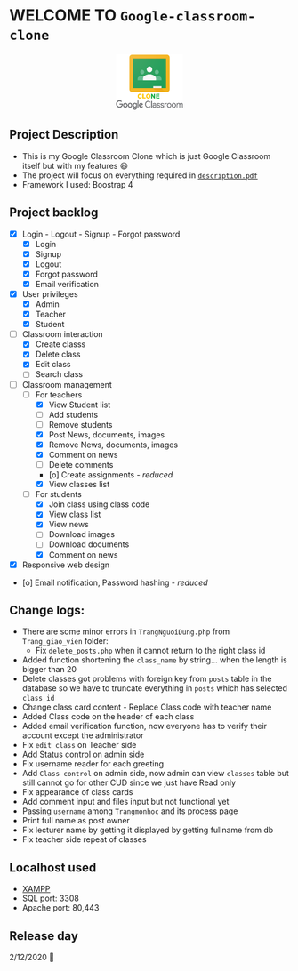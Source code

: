 # WELCOME TO `Google-classroom-clone`

<p align = "center">
  <img src = "./sign_up_in/image/icon.png" width = "120" height = "100"/>
</p>

## Project Description
* This is my Google Classroom Clone which is just Google Classroom itself but with my features :laughing:
* The project will focus on everything required in [`description.pdf`](description.pdf)
* Framework I used: Boostrap 4

## Project backlog

- [x] Login - Logout - Signup - Forgot password
  - [x] Login
  - [x] Signup
  - [x] Logout
  - [x] Forgot password 
  - [x] Email verification
- [x] User privileges 
  - [x] Admin
  - [x] Teacher
  - [x] Student
- [ ] Classroom interaction
  - [x] Create classs
  - [x] Delete class
  - [x] Edit class
  - [ ] Search class
- [ ] Classroom management
  - [ ] For teachers
    - [x] View Student list
    - [ ] Add students
    - [ ] Remove students
    - [x] Post News, documents, images
    - [x] Remove News, documents, images
    - [x] Comment on news
    - [ ] Delete comments
    - [o] Create assignments - *reduced*
    - [x] View classes list
  - [ ] For students
    - [x] Join class using class code
    - [x] View class list
    - [x] View news
    - [ ] Download images
    - [ ] Download documents
    - [x] Comment on news
- [x] Responsive web design
- [o] Email notification, Password hashing - *reduced*

## Change logs: 
  - There are some minor errors in `TrangNguoiDung.php` from `Trang_giao_vien` folder:
    - Fix `delete_posts.php` when it cannot return to the right class id
  - Added function shortening the `class_name` by string... when the length is bigger than 20
  - Delete classes got problems with foreign key from `posts` table in the database so we have to truncate everything in `posts` which has selected `class_id`
  - Change class card content - Replace Class code with teacher name
  - Added Class code on the header of each class
  - Added email verification function, now everyone has to verify their account except the administrator
  - Fix `edit class` on Teacher side
  - Add Status control on admin side
  - Fix username reader for each greeting 
  - Add `Class control` on admin side, now admin can view `classes` table but still cannot go for other CUD since we just have Read only
  - Fix appearance of class cards
  - Add comment input and files input but not functional yet
  - Passing `username` among `Trangmonhoc` and its process page
  - Print full name as post owner
  - Fix lecturer name by getting it displayed by getting fullname from db 
  - Fix teacher side repeat of classes

## Localhost used
* [XAMPP](https://www.apachefriends.org/download.html) 
* SQL port: 3308
* Apache port: 80,443

## Release day
2/12/2020 :bicyclist:

